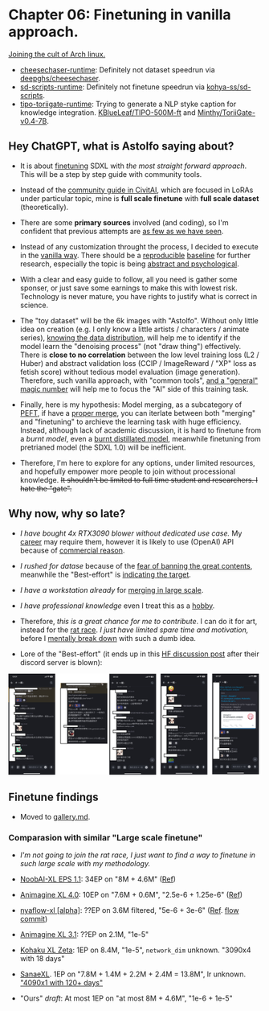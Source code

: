 # Chapter 06: Finetuning in vanilla approach. #

[Joining the cult of Arch linux.](./manjaro.md)

- [cheesechaser-runtime](./cheesechaser-runtime): Definitely not dataset speedrun via [deepghs/cheesechaser](https://github.com/deepghs/cheesechaser).
- [sd-scripts-runtime](./sd-scripts-runtime): Definitely not finetune speedrun via [kohya-ss/sd-scripts](https://github.com/kohya-ss/sd-scripts).
- [tipo-toriigate-runtime](./tipo-toriigate-runtime): Trying to generate a NLP styke caption for knowledge integration. [KBlueLeaf/TIPO-500M-ft](https://huggingface.co/KBlueLeaf/TIPO-500M-ft) and [Minthy/ToriiGate-v0.4-7B](https://huggingface.co/Minthy/ToriiGate-v0.4-7B).

## Hey ChatGPT, what is Astolfo saying about? ##

- It is about [finetuning](https://huggingface.co/learn/diffusion-course/unit2/1) SDXL with *the most straight forward approach*. This will be a step by step guide with community tools.

- Instead of the [community guide in CivitAI](https://civitai.com/articles?view=feed&tags=128645), which are focused in LoRAs under particular topic, mine is **full scale finetune** with **full scale dataset** (theoretically).

- There are some **primary sources** involved (and coding), so I'm confident that previous attempts are [as few as we have seen](../ch02/model_history.md#model-history-sdxl).

- Instead of any customization throught the process, I decided to execute in the [vanilla way](https://www.investopedia.com/terms/v/vanilla-strategy.asp). There should be a [reproducible](https://en.wikipedia.org/wiki/Reproducibility) [baseline](https://medium.com/@preethi_prakash/understanding-baseline-models-in-machine-learning-3ed94f03d645) for further research, especially the topic is being [abstract and psychological](../ch01/aesthetic.md).

- With a clear and easy guide to follow, all you need is gather some sponser, or just save some earnings to make this with lowest risk. Technology is never mature, you have rights to justify what is correct in science.

- The "toy dataset" will be the 6k images with "Astolfo". Without only little idea on creation (e.g. I only know a little artists / characters / animate series), [knowing the data distribution](https://huggingface.co/tasks/unconditional-image-generation), will help me to identify if the model learn the "denoising process" (not "draw thing") effectively. There is **close to no correlation** between the low level training loss (L2 / Huber) and abstract validation loss (CCIP / ImageReward / "XP" loss as fetish score) without tedious model evaluation (image generation). Therefore, such vanilla approach, with "common tools", [and a "general" magic number](https://www.stablediffusion-cn.com/sd/sd-knowledge/1761.html) will help me to focus the "AI" side of this training task.

- Finally, here is my hypothesis: Model merging, as a subcategory of [PEFT](https://huggingface.co/docs/peft/developer_guides/model_merging), if have a [proper merge](../ch01/merge.md#blue-pill-but-in-academic-paper), you can iterlate between both "merging" and "finetuning" to archieve the learning task with huge efficiency. Instead, although lack of academic discussion, it is hard to finetune from a *burnt model*, even a [burnt distillated model](https://www.reddit.com/r/StableDiffusion/comments/1fuukwz/fluxdevdedistill_an_undistilled_version_of_flux/?rdt=33807), meanwhile finetuning from pretrianed model (the SDXL 1.0) will be inefficient. 

- Therefore, I'm here to explore for any options, under limited resources, and hopefully empower more people to join without processional knowledge. ~~It shouldn't be limited to full time student and researchers. I hate the "gate".~~

## Why now, why so late? ##

- *I have bought 4x RTX3090 blower without dedicated use case.* My [career](../ch97/rag_with_doc.md) may require them, however it is likely to use (OpenAI) API because of [commercial reason](https://www.atlassian.com/agile/project-management/project-baseline).

- *I rushed for datase* because of the [fear of banning the great contents](https://huggingface.co/docs/hub/storage-limits#storage-plans), meanwhile the "Best-effort" is [indicating the target](https://github.com/deepghs/cyberharem).

- *I have a workstation already* for [merging in large scale](../ch05/README_XL.MD).

- *I have professional knowledge* even I treat this as a [hobby](../ch00/about_me.md).

- Therefore, *this is a great chance for me to contribute*. I can do it for art, instead for the [rat race](https://en.wikipedia.org/wiki/Rat_race). *I just have limited spare time and motivation,* before I [mentally break down](https://en.wikipedia.org/wiki/Health_of_Vincent_van_Gogh) with such a dumb idea.

- Lore of the "Best-effort" (it ends up in this [HF discussion post](https://huggingface.co/posts/julien-c/388331843225875) after their discord server is blown): 

![24121401.jpg](./img/24121401.jpg)

## Finetune findings ##

- Moved to [gallery.md](./gallery.md).

### Comparasion with similar "Large scale finetune" ###

- *I'm not going to join the rat race, I just want to find a way to finetune in such large scale with my methodology.*

- [NoobAI-XL EPS 1.1](https://civitai.com/models/833294?modelVersionId=1116447): 34EP on "8M + 4.6M" ([Ref](https://civitai.com/models/833294?modelVersionId=1022833))

- [Animagine XL 4.0](https://civitai.com/models/1188071?modelVersionId=1337429): 10EP on "7.6M + 0.6M", "2.5e-6 + 1.25e-6" ([Ref](https://vxtwitter.com/linaqruf_/status/1885133039837339962?s=46&t=dXf0NAr7rWjORrF_wVe6_A))

- [nyaflow-xl [alpha]](https://huggingface.co/nyanko7/nyaflow-xl-alpha): ??EP on 3.6M filtered, "5e-6 + 3e-6" ([Ref](https://github.com/Mikubill/naifu/blob/main/config/train_sdxl_original.yaml). [flow commit](https://github.com/Mikubill/naifu/commit/0b4640d8977efd9895e9cfbef777b62c576d3af6#diff-70747fe1ebda2f6a3ea340f401e8dfb53c09bc9495e6ecc5ba535ae0de373a62))

- [Animagine XL 3.1](https://huggingface.co/cagliostrolab/animagine-xl-3.1): ??EP on 2.1M, "1e-5"

- [Kohaku XL Zeta](https://huggingface.co/KBlueLeaf/Kohaku-XL-Zeta): 1EP on 8.4M, "1e-5", `network_dim` unknown. "3090x4 with 18 days"

- [SanaeXL](https://huggingface.co/SanaeLab/SanaeXL-anime-v1.0). 1EP on "7.8M + 1.4M + 2.2M + 2.4M = 13.8M", lr unknown. ["4090x1 with 120+ days"](https://civitai.com/models/647664/sanaexl-anime-v10?dialog=commentThread&commentId=526387)

- "Ours" *draft*: At most 1EP on "at most 8M + 4.6M", "1e-6 + 1e-5"
